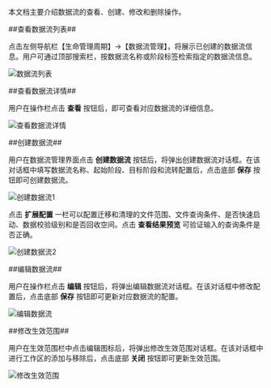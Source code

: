 
本文档主要介绍数据流的查看、创建、修改和删除操作。

##查看数据流列表##

点击左侧导航栏【生命管理周期】->【数据流管理】，将展示已创建的数据流信息。用户可通过顶部搜索栏，按数据流名称或阶段标签检索指定的数据流信息。

![数据流列表][transition_list]

##查看数据流详情##

用户在操作栏点击 **查看** 按钮后，即可查看对应数据流的详细信息。

![查看数据流详情][transition_detail]

##创建数据流##

用户在数据流管理界面点击 **创建数据流** 按钮后，将弹出创建数据流对话框。在该对话框中填写数据流名称、起始阶段、目标阶段和流转配置后，点击底部 **保存** 按钮即可创建数据流。

![创建数据流1][transition_create_1]

点击 **扩展配置** 一栏可以配置迁移和清理的文件范围、文件查询条件、是否快速启动、数据校验级别和是否回收空间。点击 **查看结果预览** 可验证输入的查询条件是否正确。

![创建数据流2][transition_create_2]

##编辑数据流##

用户在操作栏点击 **编辑** 按钮后，将弹出编辑数据流对话框。在该对话框中修改配置后，点击底部 **保存** 按钮即可更新对应数据流的配置。

![编辑数据流][transition_update]

##修改生效范围##

用户在生效范围栏中点击编辑图标后，将弹出修改生效范围对话框。在该对话框中进行工作区的添加与移除后，点击底部 **关闭** 按钮即可更新生效范围。

![修改生效范围][transition_apply]

[transition_list]:Om/Operation/LifeCycle/transition_list.png
[transition_apply]:Om/Operation/LifeCycle/transition_apply.png
[transition_create_1]:Om/Operation/LifeCycle/transition_create_1.png
[transition_create_2]:Om/Operation/LifeCycle/transition_create_2.png
[transition_detail]:Om/Operation/LifeCycle/transition_detail.png
[workspace]:Om/Operation/workspace.md
[transition_update]:Om/Operation/LifeCycle/transition_update.png